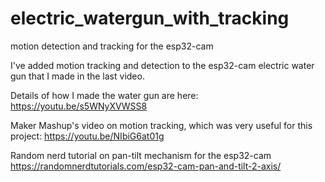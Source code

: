 # electric_watergun_with_tracking
motion detection and tracking for the esp32-cam

I've added motion tracking and detection to the esp32-cam electric water gun that I made in the last video. 

Details of how I made the water gun are here:
https://youtu.be/s5WNyXVWSS8

Maker Mashup's video on motion tracking, which was very useful for this project:
https://youtu.be/NIbiG6at01g

Random nerd tutorial on pan-tilt mechanism for the esp32-cam
https://randomnerdtutorials.com/esp32-cam-pan-and-tilt-2-axis/

